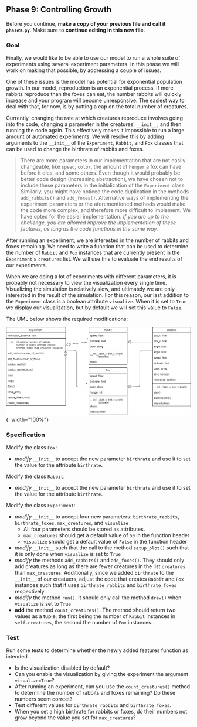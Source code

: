## Phase 9: Controlling Growth

Before you continue, **make a copy of your previous file and call it `phase9.py`**. Make sure to **continue editing in this new file**. 

### Goal

Finally, we would like to be able to use our model to run a whole suite of experiments using several experiment parameters. In this phase we will work on making that possible, by addressing a couple of issues.

One of these issues is the model has potential for exponential population growth. In our model, reproduction is an exponential process. If more rabbits reproduce than the foxes  can eat, the number rabbits will quickly increase and your program will become unresponsive. The easiest way to deal with that, for now, is by putting a cap on the total number of creatures.

Currently, changing the rate at which creatures reproduce involves going into the code, changing a parameter in the creatures' `__init__`, and then running the code again. This effectively makes it impossible to run a large amount of automated experiments. We will resolve this by adding arguments to the `__init__` of the `Experiment`, `Rabbit`, and `Fox` classes that can be used to change the birthrate of rabbits and foxes.

> There are more parameters in our implementation that are not easily changeable, like `speed`, `color`, the amount of `hunger` a fox can have before it dies, and some others. Even though it would probably be better code design (increasing abstraction), we have chosen not to include these parameters in the initialization of the `Experiment` class. Similarly, you might have noticed the code duplication in the methods `add_rabbits()` and `add_foxes()`. Alternative ways of implementing the experiment parameters or the aforementioned methods would make the code more complex, and therefore more difficult to implement. We have opted for the easier implementation. _If you are up to the challenge, you are allowed improve the implementation of these features, as long as the code functions in the same way._

After running an experiment, we are interested in the number of rabbits and foxes remaining. We need to write a function that can be used to determine the number of `Rabbit` and `Fox` instances that are currently present in the `Experiment`'s `creatures` list. We will use this to evaluate the end results of our experiments.

When we are doing a lot of experiments with different parameters, it is probably not necessary to view the visualization every single time. Visualizing the simulation is relatively slow, and ultimately we are only interested in the result of the simulation. For this reason, our last addition to the `Experiment` class is a boolean attribute `visualize`. When it is set to `True` we display our visualization, but by default we will set this value to `False`.

The UML below shows the required modifications:

![](oo-phase9.png){: width="100%"}

### Specification

Modify the class `Fox`:

* *modify* `__init__` to accept the new parameter `birthrate` and use it to set the value for the attribute `birthrate`.

Modify the class `Rabbit`:

* *modify* `__init__` to accept the new parameter `birthrate` and use it to set the value for the attribute `birthrate`.

Modify the class `Experiment`:

* *modify* `__init__` to accept four new parameters: `birthrate_rabbits`, `birthrate_foxes`, `max_creatures`, and `visualize`
  * All four parameters should be stored as attributes.
  * `max_creatures` should get a default value of `50` in the function header
  * `visualize` should get a default value of `False` in the function header
* *modify* `__init__` such that the call to the method `setup_plot()` such that it is only done when `visualize` is set to `True`
* *modify* the methods `add_rabbits()` and `add_foxes()`. They should only add creatures as long as there are fewer creatures in the list `creatures` than `max_creatures`. Additionally, since we added `birthrate` to the `__init__` of our creatuers, adjust the code that creates `Rabbit` and `Fox` instances such that it uses `birthrate_rabbits` and `birthrate_foxes` respectively.
* *modify* the method `run()`. It should only call the method `draw()` when `visualize` is set to `True`
* **add** the method `count_creatures()`. The method should return two values as a tuple; the first being the number of `Rabbit` instances in `self.creatures`, the second the number of `Fox` instances.

### Test

Run some tests to determine whether the newly added features function as intended.

* Is the visualization disabled by default?
* Can you enable the visualization by giving the experiment the argument `visualize=True`?
* After running an experiment, can you use the `count_creatures()` method to determine the number of rabbits and foxes remaining? Do these numbers seem correct?
* Test different values for `birthrate_rabbits` and `birthrate_foxes`.
* When you set a high birthrate for rabbits or foxes, do their numbers not grow beyond the value you set for `max_creatures`?
